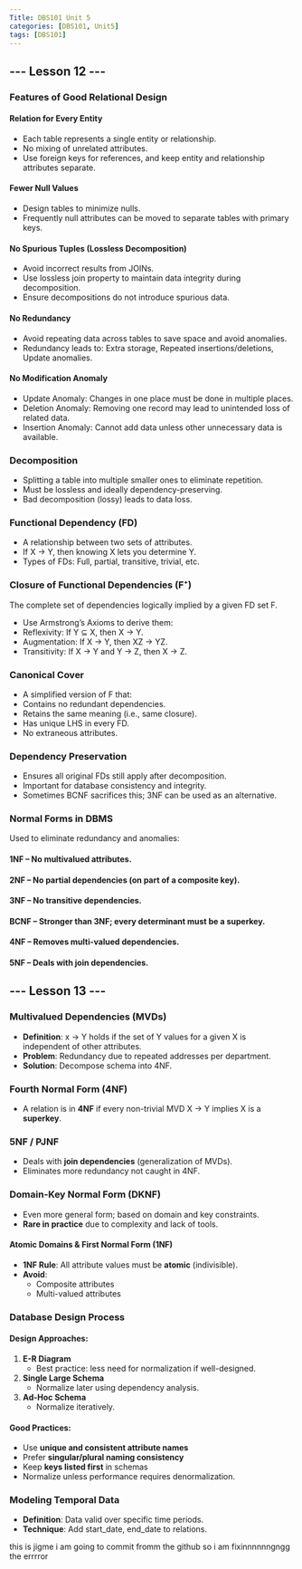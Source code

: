 ```yaml
---
Title: DBS101 Unit 5
categories: [DBS101, Unit5]
tags: [DBS101]
---
```


## --- Lesson 12 ---
### Features of Good Relational Design
#### Relation for Every Entity
* Each table represents a single entity or relationship.
* No mixing of unrelated attributes.
* Use foreign keys for references, and keep entity and relationship attributes separate.

#### Fewer Null Values
* Design tables to minimize nulls.
* Frequently null attributes can be moved to separate tables with primary keys.

#### No Spurious Tuples (Lossless Decomposition)
* Avoid incorrect results from JOINs.
* Use lossless join property to maintain data integrity during decomposition.
* Ensure decompositions do not introduce spurious data.

#### No Redundancy
* Avoid repeating data across tables to save space and avoid anomalies.
* Redundancy leads to:
Extra storage,
Repeated insertions/deletions,
Update anomalies.

#### No Modification Anomaly
* Update Anomaly: Changes in one place must be done in multiple places.
* Deletion Anomaly: Removing one record may lead to unintended loss of related data.
* Insertion Anomaly: Cannot add data unless other unnecessary data is available.

### Decomposition
* Splitting a table into multiple smaller ones to eliminate repetition.
* Must be lossless and ideally dependency-preserving.
* Bad decomposition (lossy) leads to data loss.

### Functional Dependency (FD)
* A relationship between two sets of attributes.
* If X → Y, then knowing X lets you determine Y.
* Types of FDs: Full, partial, transitive, trivial, etc.

### Closure of Functional Dependencies (F⁺)
The complete set of dependencies logically implied by a given FD set F.
* Use Armstrong’s Axioms to derive them:
* Reflexivity: If Y ⊆ X, then X → Y.
* Augmentation: If X → Y, then XZ → YZ.
* Transitivity: If X → Y and Y → Z, then X → Z.

### Canonical Cover
* A simplified version of F that:
* Contains no redundant dependencies.
* Retains the same meaning (i.e., same closure).
* Has unique LHS in every FD.
* No extraneous attributes.

### Dependency Preservation
* Ensures all original FDs still apply after decomposition.
* Important for database consistency and integrity.
* Sometimes BCNF sacrifices this; 3NF can be used as an alternative.

### Normal Forms in DBMS
Used to eliminate redundancy and anomalies:
#### 1NF – No multivalued attributes.
#### 2NF – No partial dependencies (on part of a composite key).
#### 3NF – No transitive dependencies.
#### BCNF – Stronger than 3NF; every determinant must be a superkey.
#### 4NF – Removes multi-valued dependencies.
#### 5NF – Deals with join dependencies.



## --- Lesson 13 ---
### Multivalued Dependencies (MVDs)
- **Definition**: x -> Y holds if the set of Y values for a given X is independent of other attributes.
- **Problem**: Redundancy due to repeated addresses per department.
- **Solution**: Decompose schema into 4NF.


### Fourth Normal Form (4NF)
- A relation is in **4NF** if every non-trivial MVD X -> Y implies X is a **superkey**.


### 5NF / PJNF
- Deals with **join dependencies** (generalization of MVDs).
- Eliminates more redundancy not caught in 4NF.

### Domain-Key Normal Form (DKNF)
- Even more general form; based on domain and key constraints.
- **Rare in practice** due to complexity and lack of tools.

#### Atomic Domains & First Normal Form (1NF)
- **1NF Rule**: All attribute values must be **atomic** (indivisible).
- **Avoid**:
  - Composite attributes 
  - Multi-valued attributes 

### Database Design Process
####  Design Approaches:
1. **E-R Diagram**  
   - Best practice: less need for normalization if well-designed.
2. **Single Large Schema**  
   - Normalize later using dependency analysis.
3. **Ad-Hoc Schema**  
   - Normalize iteratively.

#### Good Practices:
- Use **unique and consistent attribute names**
- Prefer **singular/plural naming consistency**
- Keep **keys listed first** in schemas
- Normalize unless performance requires denormalization.

### Modeling Temporal Data
- **Definition**: Data valid over specific time periods.
- **Technique**: Add start_date, end_date to relations.


this is jigme i am going to commit fromm the github
so i am fixinnnnnngngg the errrror

